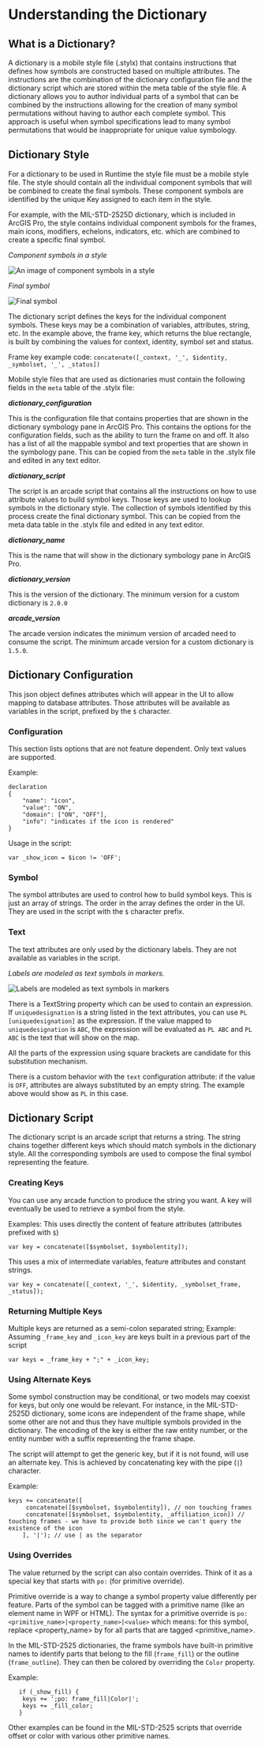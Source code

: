 # Understanding the Dictionary

## What is a Dictionary?

A dictionary is a mobile style file (.stylx) that contains instructions that defines how symbols are constructed based on multiple attributes. The instructions are the combination of the dictionary configuration file and the dictionary script which are stored within the meta table of the style file. A dictionary allows you to author individual parts of a symbol that can be combined by the instructions allowing for the creation of many symbol permutations without having to author each complete symbol. This approach is useful when symbol specifications lead to many symbol permutations that would be inappropriate for unique value symbology.

## Dictionary Style

For a dictionary to be used in Runtime the style file must be a mobile style file. The style should contain all the individual component symbols that will be combined to create the final symbols. These component symbols are identified by the unique Key assigned to each item in the style.

For example, with the MIL-STD-2525D dictionary, which is included in ArcGIS Pro, the style contains individual component symbols for the frames, main icons, modifiers, echelons, indicators, etc. which are combined to create a specific final symbol.

*Component symbols in a style*

![An image of component symbols in a style](images/componentsymbolsinastyle.png)

*Final symbol*

![Final symbol](images/finalsymbol.png)

The dictionary script defines the keys for the individual component symbols. These keys may be a combination of variables, attributes, string, etc. In the example above, the frame key, which returns the blue rectangle, is built by combining the values for context, identity, symbol set and status.

Frame key example code:
`concatenate([_context, '_', $identity, _symbolset, '_', _status])`


Mobile style files that are used as dictionaries must contain the following fields in the `meta` table of the .stylx file:

**_dictionary_configuration_**

This is the configuration file that contains properties that are shown in the dictionary symbology pane in ArcGIS Pro. This contains the options for the configuration fields, such as the ability to turn the frame on and off. It also has a list of all the mappable symbol and text properties that are shown in the symbology pane. This can be copied from the `meta` table in the .stylx file and edited in any text editor.

**_dictionary_script_**

The script is an arcade script that contains all the instructions on how to use attribute values to build symbol keys. Those keys are used to lookup symbols in the dictionary style. The collection of symbols identified by this process create the final dictionary symbol. This can be copied from the meta data table in the .stylx file and edited in any text editor.

**_dictionary_name_**

This is the name that will show in the dictionary symbology pane in ArcGIS Pro.

**_dictionary_version_**

This is the version of the dictionary. The minimum version for a custom dictionary is `2.0.0`

**_arcade_version_**

The arcade version indicates the minimum version of arcaded need to consume the script. The minimum arcade version for a custom dictionary is `1.5.0`.

## Dictionary Configuration
This json object defines attributes which will appear in the UI to allow mapping to database attributes. Those attributes will be available as variables in the script, prefixed by the `$` character.

### Configuration
This section lists options that are not feature dependent. Only text values are supported.

Example:
```
declaration
{
    "name": "icon",
    "value": "ON",
    "domain": ["ON", "OFF"],
    "info": "indicates if the icon is rendered"
}
```

Usage in the script:

`var _show_icon = $icon != 'OFF';`

### Symbol
The symbol attributes are used to control how to build symbol keys. This is just an array of strings. The order in the array defines the order in the UI. They are used in the script with the `$` character prefix.

### Text
The text attributes are only used by the dictionary labels. They are not available as variables in the script.

*Labels are modeled as text symbols in markers.*

![Labels are modeled as text symbols in markers](images/labelmarkers.png)

There is a TextString property which can be used to contain an expression. If `uniquedesignation` is a string listed in the text attributes, you can use `PL [uniquedesignation]` as the expression. If the value mapped to `uniquedesignation` is `ABC`, the expression will be evaluated as `PL ABC` and `PL ABC` is the text that will show on the map.

All the parts of the expression using square brackets are candidate for this substitution mechanism.

There is a custom behavior with the `text` configuration attribute: if the value is `OFF`, attributes are always substituted by an empty string. The example above would show as `PL` in this case.

## Dictionary Script
The dictionary script is an arcade script that returns a string. The string chains together different keys which should match symbols in the dictionary style. All the corresponding symbols are used to compose the final symbol representing the feature.

### Creating Keys
You can use any arcade function to produce the string you want. A key will eventually be used to retrieve a symbol from the style.

Examples:
This uses directly the content of feature attributes (attributes prefixed with `$`)

`var key = concatenate([$symbolset, $symbolentity]);`

This uses a mix of intermediate variables, feature attributes and constant strings.

`var key = concatenate([_context, '_', $identity, _symbolset_frame, _status]);`

### Returning Multiple Keys
Multiple keys are returned as a semi-colon separated string;
Example:
Assuming `_frame_key` and `_icon_key` are keys built in a previous part of the script 

`var keys = _frame_key + ";" + _icon_key;`

### Using Alternate Keys
Some symbol construction may be conditional, or two models may coexist for keys, but only one would be relevant. For instance, in the MIL-STD-2525D dictionary, some icons are independent of the frame shape, while some other are not and thus they have multiple symbols provided in the dictionary. The encoding of the key is either the raw entity number, or the entity number with a suffix representing the frame shape.

The script will attempt to get the generic key, but if it is not found, will use an alternate key. This is achieved by concatenating key with the pipe (`|`) character.

Example:
```
keys += concatenate([
     concatenate([$symbolset, $symbolentity]), // non touching frames
     concatenate([$symbolset, $symbolentity, _affiliation_icon]) // touching frames - we have to provide both since we can't query the existence of the icon
    ], '|'); // use | as the separator
```

### Using Overrides
The value returned by the script can also contain overrides. Think of it as a special key that starts with `po:` (for primitive override).

Primitive override is a way to change a symbol property value differently per feature. Parts of the symbol can be tagged with a primitive name (like an element name in WPF or HTML).
The syntax for a primitive override is `po:<primitive_name>|<property_name>|<value>` which means: for this symbol, replace <property_name> by <value> for all parts that are tagged <primitive_name>.

In the MIL-STD-2525 dictionaries, the frame symbols have built-in primitive names to identify parts that belong to the fill (`frame_fill`) or the outline (`frame_outline`). They can then be colored by overriding the `Color` property.

Example:
```
   if (_show_fill) {
    keys += ';po: frame_fill|Color|';
    keys += _fill_color;
   }
```
Other examples can be found in the MIL-STD-2525 scripts that override offset or color with various other primitive names.



